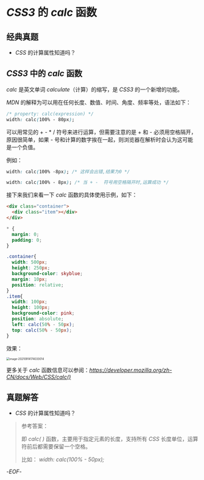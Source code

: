 # *CSS3* 的 *calc* 函数



## 经典真题



- *CSS* 的计算属性知道吗？



## *CSS3* 中的 *calc* 函数



*calc* 是英文单词 *calculate*（计算）的缩写，是 *CSS3* 的一个新增的功能。

*MDN* 的解释为可以用在任何长度、数值、时间、角度、频率等处，语法如下：

```css
/* property: calc(expression) */
width: calc(100% - 80px);
```



可以用常见的 + - * / 符号来进行运算，但需要注意的是 + 和 - 必须用空格隔开，原因很简单，如果 - 号和计算的数字挨在一起，则浏览器在解析时会认为这可能是一个负值。



例如：

```css
width: calc(100% -8px); /* 这样会出错,结果为0 */
```

```css
width: calc(100% - 8px); /* 当 + -  符号用空格隔开时,运算成功 */
```



接下来我们来看一下 *calc* 函数的具体使用示例，如下：

```html
<div class="container">
  <div class="item"></div>
</div>
```

```css
* {
  margin: 0;
  padding: 0;
}

.container{
  width: 500px;
  height: 250px;
  background-color: skyblue;
  margin: 10px;
  position: relative;
}
.item{
  width: 100px;
  height: 100px;
  background-color: pink;
  position: absolute;
  left: calc(50% - 50px);
  top: calc(50% - 50px);
}
```



效果：



<img src="https://qwq9527.gitee.io/resource/imgs/2021-09-14-094033.png" alt="image-20210914174033014" style="zoom:50%;" />



更多关于 *calc* 函数信息可以参阅：*https://developer.mozilla.org/zh-CN/docs/Web/CSS/calc()*



## 真题解答



- *CSS* 的计算属性知道吗？

> 参考答案：
>
> 即 *calc( )* 函数，主要用于指定元素的长度，支持所有 *CSS* 长度单位，运算符前后都需要保留一个空格。
>
> 比如： *width: calc(100% - 50px);*



-*EOF*-
